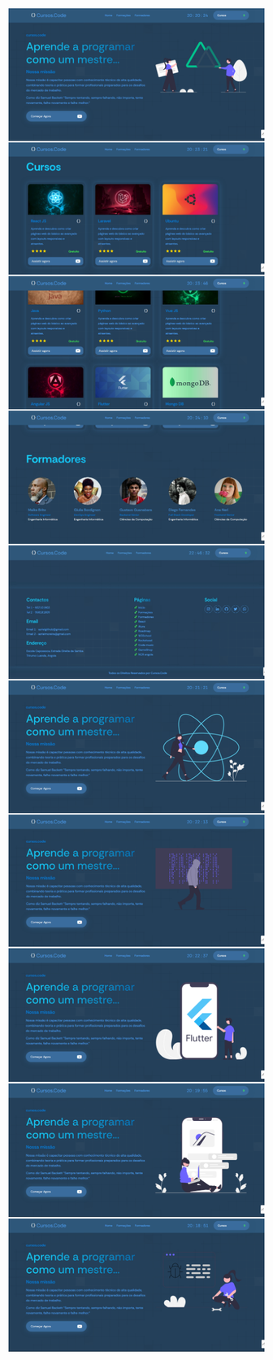 <img src="img/pm-streaming/01.png" alt="apresentacaorepositorio" />
<img src="img/pm-streaming/08.png" alt="apresentacaorepositorio" />
<img src="img/pm-streaming/09.png" alt="apresentacaorepositorio" />
<img src="img/pm-streaming/10.png" alt="apresentacaorepositorio" />
<img src="img/pm-streaming/11.jpeg" alt="apresentacaorepositorio" />
<img src="img/pm-streaming/05.png" alt="apresentacaorepositorio" />
<img src="img/pm-streaming/06.png" alt="apresentacaorepositorio" />
<img src="img/pm-streaming/07.png" alt="apresentacaorepositorio" />
<img src="img/pm-streaming/03.png" alt="apresentacaorepositorio" />
<img src="img/pm-streaming/04.png" alt="apresentacaorepositorio" />